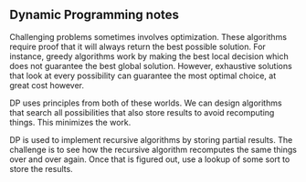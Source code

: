 ## Dynamic Programming notes

Challenging problems sometimes involves optimization. These algorithms require proof that it will always return the best possible solution. For instance, greedy algorithms work by making the best local decision which does not guarantee the best global solution. However, exhaustive solutions that look at every possibility can guarantee the most optimal choice, at great cost however. 

DP uses principles from both of these worlds. We can design algorithms that search all possibilities that also store results to avoid recomputing things. This minimizes the work. 

DP is used to implement recursive algorithms by storing partial results. The challenge is to see how the recursive algorithm recomputes the same things over and over again. Once that is figured out, use a lookup of some sort to store the results.
